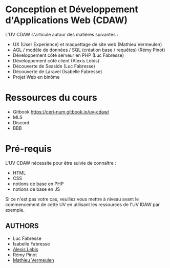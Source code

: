 # Conception et Développement d'Applications Web (CDAW)

L'UV CDAW s'articule autour des matières suivantes :
- UX (User Experience) et maquettage de site web (Mathieu Vermeulen)
- AGL / modèle de données / SQL (création base / requêtes) (Rémy Pinot)
- Développement côté serveur en PHP (Luc Fabresse)
- Développement côté client (Alexis Lebis)
- Découverte de Seaside (Luc Fabresse)
- Découverte de Laravel (Isabelle Fabresse)
- Projet Web en binôme

# Ressources du cours

- Gitbook https://ceri-num.gitbook.io/uv-cdaw/
- MLS
- Discord
- BBB

# Pré-requis

L'UV CDAW nécessite pour être suivie de connaître :
- HTML
- CSS
- notions de base en PHP
- notions de base en JS

Si ce n'est pas votre cas, veuillez vous mettre à niveau avant le commencement de cette UV en utilisant les ressources de l'UV IDAW par exemple.

## AUTHORS
* Luc Fabresse
* Isabelle Fabresse
* [Alexis Lebis](https://gvipers.imt-lille-douai.fr/alexis.lebis)
* Rémy Pinot
* [Mathieu Vermeulen](https://gvipers.imt-lille-douai.fr/Thieu)
